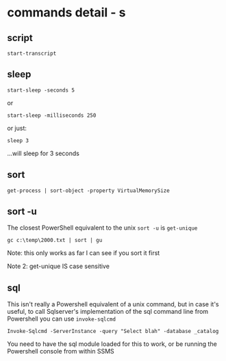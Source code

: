 # commands detail - s

##  script 

~~~~~~~~
start-transcript 
~~~~~~~~

## sleep  

~~~~~~~~
start-sleep -seconds 5
~~~~~~~~

or 

~~~~~~~~
start-sleep -milliseconds 250
~~~~~~~~

or just:

~~~~~~~~
sleep 3
~~~~~~~~

...will sleep for 3 seconds



## sort  

~~~~~~~~
get-process | sort-object -property VirtualMemorySize
~~~~~~~~


## sort -u

The closest PowerShell equivalent to the unix `sort -u` is `get-unique`

~~~~~~~~
gc c:\temp\2000.txt | sort | gu
~~~~~~~~

Note: this only works as far I can see if you sort it first

Note 2: get-unique IS case sensitive


## sql

This isn't really a Powershell equivalent of a unix command, but in case it's useful, to call Sqlserver's implementation of the sql command line from Powershell you can use `invoke-sqlcmd`

~~~~~~~~
Invoke-Sqlcmd -ServerInstance -query "Select blah" -database _catalog 
~~~~~~~~

You need to have the sql module loaded for this to work, or be running the Powershell console from within SSMS
